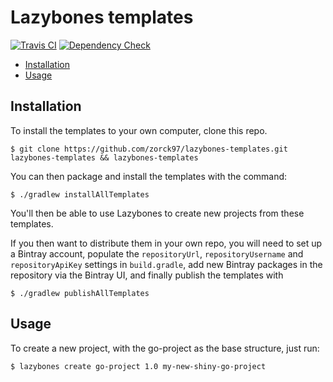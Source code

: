 # Lazybones templates
[![Travis CI](https://img.shields.io/travis/zorck97/lazybones-templates.svg?style=for-the-badge)](https://travis-ci.org/zorck97/lazybones-templates)
[![Dependency Check](https://img.shields.io/snyk/vulnerabilities/github/zorck97/lazybones-templates/build.gradle.svg?style=for-the-badge)](https://snyk.io/test/github/zorck97/lazybones-templates?targetFile=build.gradle)

* [Installation](README.md#installation)
* [Usage](README.md#usage)

## Installation

To install the templates to your own computer, clone this repo.

```console
$ git clone https://github.com/zorck97/lazybones-templates.git lazybones-templates && lazybones-templates
```

You can then package and install the templates with the command:

```console
$ ./gradlew installAllTemplates
```

You'll then be able to use Lazybones to create new projects from these templates.

If you then want to distribute them in your own repo, you will need to set up a Bintray account,
populate the `repositoryUrl`, `repositoryUsername` and `repositoryApiKey` settings
in `build.gradle`, add new Bintray packages in the repository via the Bintray
UI, and finally publish the templates with

```console
$ ./gradlew publishAllTemplates
```

## Usage

To create a new project, with the go-project as the base structure, just run:

```console
$ lazybones create go-project 1.0 my-new-shiny-go-project
```